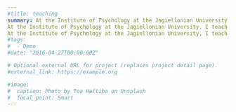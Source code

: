 ```yaml
---
#title: teaching
summary: At the Institute of Psychology at the Jagiellonian University, I teach subjects such as developmental psychology, research methods and intro to statistics, observation, cultural 
At the Institute of Psychology at the Jagiellonian University, I teach subjects such as developmental psychology, research methods and intro to statistics, observation, cultural 
At the Institute of Psychology at the Jagiellonian University, I teach subjects such as developmental psychology, research methods and intro to statistics, observation, cultural 
#tags:
#  - Demo
#date: "2016-04-27T00:00:00Z"

# Optional external URL for project (replaces project detail page).
#external_link: https://example.org

#image:
#  caption: Photo by Toa Heftiba on Unsplash
#  focal_point: Smart
---
```

